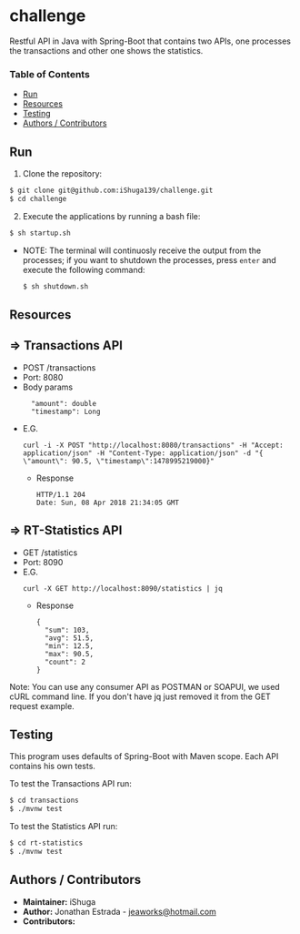 # challenge
Restful API in Java with Spring-Boot that 
contains two APIs, one processes the transactions and other one shows the statistics.


### Table of Contents

- [Run](#Run)
- [Resources](#Resources)
- [Testing](#Testing)
- [Authors / Contributors](#authors-contributors)

<a name="Run"></a>
## Run

1. Clone the repository:

  ```bash
  $ git clone git@github.com:iShuga139/challenge.git
  $ cd challenge
  ```
2. Execute the applications by running a bash file:

  ```bash
  $ sh startup.sh
  ```

* NOTE: The terminal will continuosly receive the output from the processes; if you want to shutdown the processes, press ```enter``` and execute the following command:

  ```bash
  $ sh shutdown.sh
  ```

<a name="Resources"></a>
## Resources

## => Transactions API
* POST /transactions
* Port: 8080
* Body params
  ```
    "amount": double
    "timestamp": Long
  ```
* E.G.
  ```
  curl -i -X POST "http://localhost:8080/transactions" -H "Accept: application/json" -H "Content-Type: application/json" -d "{ \"amount\": 90.5, \"timestamp\":1478995219000}"
  ```
  - Response
    ```
    HTTP/1.1 204
    Date: Sun, 08 Apr 2018 21:34:05 GMT
    ```

## => RT-Statistics API
* GET /statistics
* Port: 8090
* E.G.
  ```
  curl -X GET http://localhost:8090/statistics | jq
  ```
  - Response
    ```
    {
      "sum": 103,
      "avg": 51.5,
      "min": 12.5,
      "max": 90.5,
      "count": 2
    }
    ```

Note: You can use any consumer API as POSTMAN or SOAPUI, we used cURL command line. If you don't have jq just removed it from the GET request example.

<a name="Testing"></a>
## Testing

This program uses defaults of Spring-Boot with Maven scope.
Each API contains his own tests.

To test the Transactions API run:

  ```bash
  $ cd transactions
  $ ./mvnw test
  ```
To test the Statistics API run:

  ```bash
  $ cd rt-statistics
  $ ./mvnw test
  ```

<a name="authors-contributors"></a>
## Authors / Contributors

- **Maintainer:** iShuga
- **Author:** Jonathan Estrada - <jeaworks@hotmail.com>
- **Contributors:**